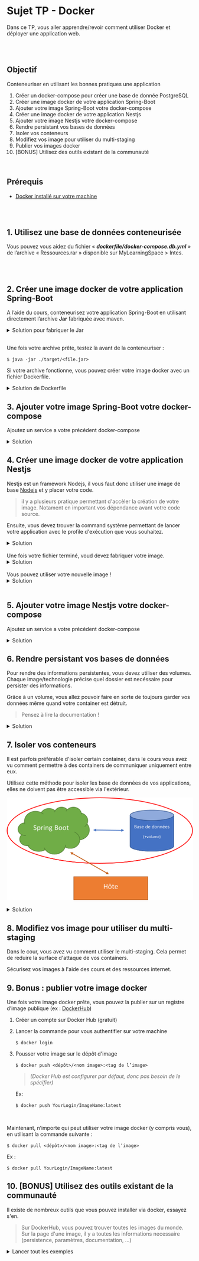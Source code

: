# Sujet TP - Docker
Dans ce TP, vous aller apprendre/revoir comment utiliser Docker et déployer une application web.

<br><br>
## Objectif
Conteneuriser en utilisant les bonnes pratiques une application
1. Créer un docker-compose pour créer une base de donnée PostgreSQL
2. Créer une image docker de votre application Spring-Boot
3. Ajouter votre image Spring-Boot votre docker-compose
4. Créer une image docker de votre application Nestjs
5. Ajouter votre image Nestjs votre docker-compose
6. Rendre persistant vos bases de données
7. Isoler vos conteneurs
8. Modifiez vos image pour utiliser du multi-staging
9. Publier vos images docker
10. [BONUS] Utilisez des outils existant de la communauté

<br>

## Prérequis
-	[Docker installé sur votre machine](https://docs.docker.com/engine/install/ "Documentation officielle")

<br><br>

## 1. Utilisez une base de données conteneurisée
Vous pouvez vous aidez du fichier « ***dockerfile/docker-compose.db.yml*** » de l’archive « Ressources.rar » disponible sur MyLearningSpace > Intes.

<br><br>

## 2. Créer une image docker de votre application Spring-Boot
A l’aide du cours, conteneurisez votre application Spring-Boot en utilisant directement l’archive **Jar** fabriquée avec maven.
<br>

<details>
<summary>Solution pour fabriquer le Jar</summary>
Générer un Jar exécutable avec maven :

```shell
$ mvn install
```

L’archive se trouvera dans le dossier « target » de votre projet.
</details>
<br>

Une fois votre archive prête, testez là avant de la conteneuriser :
```shell
$ java -jar ./target/<file.jar>
```

Si votre archive fonctionne, vous pouvez créer votre image docker avec un fichier Dockerfile.

<details>
<summary>Solution de Dockerfile</summary>

```Dockerfile
FROM openjdk:17-slim
WORKDIR /opt/app
RUN addgroup --system spring && adduser --system spring --ingroup spring
USER spring:spring
EXPOSE 8080
COPY /target/*.jar /opt/app
ENTRYPOINT ["sh", "-c", "java -jar /opt/app/*.jar "]
```

</details>

## 3. Ajouter votre image Spring-Boot votre docker-compose
Ajoutez un service a votre précédent docker-compose

<details>
<summary>Solution</summary>

```yml
  part-service:
    depends_on:
      - part-service-db
    image: intes-part-service
    restart: always
    ports:
      - 8090:8080
    networks:
      - intes
    environment:
      SECURITY_USER_NAME: admin
      SECURITY_USER_PASSWORD: changeit
      DB_HOST: part-service-db
      DB_NAME: PartService
      DB_USERNAME: PartService_USER
      DB_PASSWORD: kqe!12lsdjconz34aejw
```
</details>



## 4. Créer une image docker de votre application Nestjs
Nestjs est un framework Nodejs, il vous faut donc utiliser une image de base [Nodejs](https://hub.docker.com/_/node/) et y placer votre code.

> il y a plusieurs pratique permettant d'accèler la création de votre image.
> Notament en important vos dépendance avant votre code source.

Ensuite, vous devez trouver la command système permettant de lancer votre application avec le profile d'exécution que vous souhaitez.

<details>
    <summary>Solution</summary>

    ```Dockerfile
    # Base image
    FROM node:18

    # Create app directory
    WORKDIR /opt/app

    # A wildcard is used to ensure both package.json AND package-lock.json are copied
    COPY package*.json /opt/app

    # Install app dependencies
    RUN npm ci
    RUN npm install -g @nestjs/cli

    # Bundle app source
    COPY public /opt/app/public
    COPY src /opt/app/src
    COPY views /opt/app/views
    COPY test /opt/app/test
    COPY nest-cli.json tsconfig*.json /opt/app/
    COPY .eslintrc.js .prettierrc /opt/app/

    # Creates a "dist" folder with the production build
    RUN npm run build

    # Start the server using the production build
    ENTRYPOINT [ "sh", "-c", "node /opt/app/dist/main.js" ]
    ```
</details>

<br/>
Une fois votre fichier terminé, voud devez fabriquer votre image.

<details>
<summary>Solution</summary>

```shell
docker image build -t supplier-service@latest .
```
</details>

<br/>
Vous pouvez utiliser votre nouvelle image !

<details>
<summary>Solution</summary>

```shell
docker run -p 9090:9090 supplier-service@latest
```
</details>

<br/>

## 5. Ajouter votre image Nestjs votre docker-compose
Ajoutez un service a votre précédent docker-compose

<details>
<summary>Solution</summary>

```yml
  supplier-service:
    depends_on:
      - supplier-service-db
    image: haingue/intes-supplier-service:latest
    restart: always
    ports:
      - 8095:3000
    networks:
      - intes
    environment:
      DB_HOST: supplier-service-db
      DB_PORT: 5432
      DB_USERNAME: SupplierService_USER
      DB_PASSWORD: qsp!10kpuocqs6da2ze?
      DB_NAME: SupplierService
```
</details>

## 6. Rendre persistant vos bases de données
Pour rendre des informations persistentes, vous devez utiliser des volumes.
Chaque image/technologie précise quel dossier est necéssaire pour persister des informations.

Grâce à un volume, vous allez pouvoir faire en sorte de toujours garder vos données même quand votre container est détruit.

> Pensez à lire la documentation !

<details>
<summary>Solution</summary>

```yml
    ...
    volumes:
      - <host folder>:<container folder>
    ...
```
</details>

## 7. Isoler vos conteneurs
Il est parfois préférable d'isoler certain container, dans le cours vous avez vu comment permettre à des containers de communiquer uniquement entre eux.

Utilisez cette méthode pour isoler les base de données de vos applications, elles ne doivent pas être accessible via l'extérieur.

<center>

![Architecture isolant la base de données du reste du réseau tout en laissant accessible l'application Spring Boot](../resources/images/docker-compose-architecture.png)

</center>

<details>
<summary>Solution</summary>
Il suffit d'utiliser un network.

```yml
services:
    service1-db:
        ...
        networks:
            - service1-internal-network
        ...
    service1:
        ...
        networks:
            - service1-internal-network
            - service-network
        ...
    service2:
        ...
        networks:
            - service-network
        ...
networks:
  service1-internal-network:
  service-network:
```
> Dans cet exemple le *service2* peut uniquement communiquer avec le *service1*.<br/>
> Le *service1-db* est isolé du service *service2*

> Il est possible de partager un network entre plusieurs fichier, il suffit de réutiliser le même nom.
</details>

## 8. Modifiez vos image pour utiliser du multi-staging
Dans le cour, vous avez vu comment utiliser le multi-staging.
Cela permet de reduire la surface d'attaque de vos containers.

Sécurisez vos images à l'aide des cours et des ressources internet.

## 9. Bonus : publier votre image docker
Une fois votre image docker prête, vous pouvez la publier sur un registre d’image publique (ex : [DockerHub](https://hub.docker.com/search?q= "hub.docker.com"))

1.	Créer un compte sur Docker Hub (gratuit)
2.	Lancer la commande pour vous authentifier sur votre machine
    ```shell
    $ docker login
    ```

3.	Pousser votre image sur le dépôt d'image<br>
    ```shell
    $ docker push <dépôt>/<nom image>:<tag de l’image>
    ```
    >*(Docker Hub est configurer par défaut, donc pas besoin de le spécifier)*<br>

    Ex:
    ```shell
    $ docker push YourLogin/ImageName:latest
    ```
<br>

Maintenant, n’importe qui peut utiliser votre image docker (y compris vous), en utilisant la commande suivante :
```shell
$ docker pull <dépôt>/<nom image>:<tag de l’image>
```

Ex :
```shell
$ docker pull YourLogin/ImageName:latest
```

## 10. [BONUS] Utilisez des outils existant de la communauté
Il existe de nombreux outils que vous pouvez installer via docker, essayez s'en.

> Sur DockerHub, vous pouvez trouver toutes les images du monde.<br/>
> Sur la page d'une image, il y a toutes les informations necessaire (persistence, paramètres, documentation, ...)

<details>
<summary>Lancer tout les exemples</summary>

```shell
docker compose \
-f docker-compose.tools.yml \
-f docker-compose.partservice.yml \
-f docker-compose.supplierservice.yml \
up -d
```
</details>
